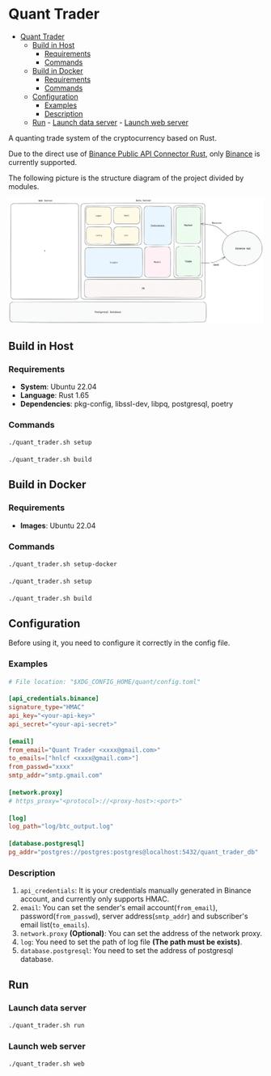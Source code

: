 # Quant Trader

<!--toc:start-->

- [Quant Trader](#quant-trader)
  - [Build in Host](#build-in-host)
    - [Requirements](#requirements)
    - [Commands](#commands)
  - [Build in Docker](#build-in-docker)
    - [Requirements](#requirements)
    - [Commands](#commands)
  - [Configuration](#configuration)
    - [Examples](#examples)
    - [Description](#description)
  - [Run](#run) - [Launch data server](#launch-data-server) - [Launch web server](#launch-web-server)
  <!--toc:end-->

A quanting trade system of the cryptocurrency based on Rust.

Due to the direct use of [Binance Public API Connector Rust](https://github.com/binance/binance-spot-connector-rust), only [Binance](https://www.binance.com) is currently supported.

The following picture is the structure diagram of the project divided by modules.

![project-structure](docs/assets/project-structure.png)

## Build in Host

### Requirements

- **System**: Ubuntu 22.04
- **Language**: Rust 1.65
- **Dependencies**: pkg-config, libssl-dev, libpq, postgresql, poetry

### Commands

```bash
./quant_trader.sh setup

./quant_trader.sh build
```

## Build in Docker

### Requirements

- **Images**: Ubuntu 22.04

### Commands

```bash
./quant_trader.sh setup-docker

./quant_trader.sh setup

./quant_trader.sh build
```

## Configuration

Before using it, you need to configure it correctly in the config file.

### Examples

```toml
# File location: "$XDG_CONFIG_HOME/quant/config.toml"

[api_credentials.binance]
signature_type="HMAC"
api_key="<your-api-key>"
api_secret="<your-api-secret>"

[email]
from_email="Quant Trader <xxxx@gmail.com>"
to_emails=["hnlcf <xxxx@gmail.com>"]
from_passwd="xxxx"
smtp_addr="smtp.gmail.com"

[network.proxy]
# https_proxy="<protocol>://<proxy-host>:<port>"

[log]
log_path="log/btc_output.log"

[database.postgresql]
pg_addr="postgres://postgres:postgres@localhost:5432/quant_trader_db"

```

### Description

1. `api_credentials`: It is your credentials manually generated in Binance account, and currently only supports HMAC.
2. `email`: You can set the sender's email account(`from_email`), password(`from_passwd`), server address(`smtp_addr`) and subscriber's email list(`to_emails`).
3. `network.proxy` **(Optional)**: You can set the address of the network proxy.
4. `log`: You need to set the path of log file **(The path must be exists)**.
5. `database.postgresql`: You need to set the address of postgresql database.

## Run

### Launch data server

```bash
./quant_trader.sh run
```

### Launch web server

```bash
./quant_trader.sh web
```
